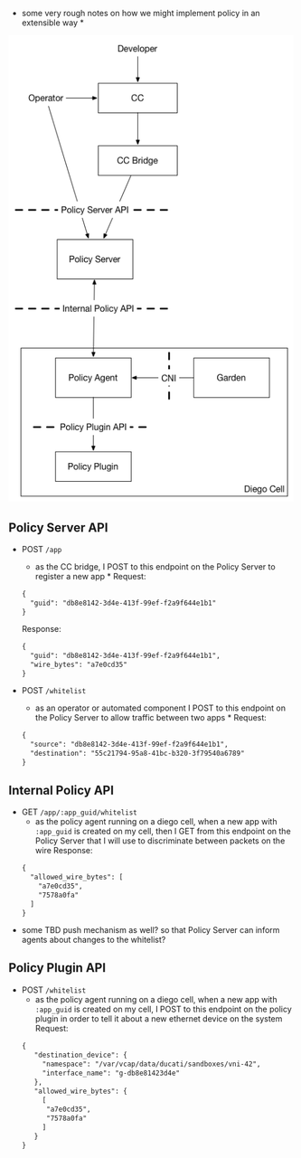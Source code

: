 * some very rough notes on how we might implement policy in an extensible way *

![diagram](policy-api.png)

## Policy Server API

- POST `/app`
  * as the CC bridge, I POST to this endpoint on the Policy Server to register a new app *
  Request:
  ```
  { 
    "guid": "db8e8142-3d4e-413f-99ef-f2a9f644e1b1"
  }
  ```
  Response:
  ```
  { 
    "guid": "db8e8142-3d4e-413f-99ef-f2a9f644e1b1",
    "wire_bytes": "a7e0cd35"
  }
  ```

- POST `/whitelist`
  * as an operator or automated component I POST to this endpoint on the Policy Server to allow traffic between two apps *
  Request:
  ```
  { 
    "source": "db8e8142-3d4e-413f-99ef-f2a9f644e1b1",
    "destination": "55c21794-95a8-41bc-b320-3f79540a6789"
  }
  ```
  
## Internal Policy API
- GET `/app/:app_guid/whitelist`
  * as the policy agent running on a diego cell, when a new app with `:app_guid` is created on my cell,
    then I GET from this endpoint on the Policy Server that I will use to discriminate between packets on the wire
  Response:
  ```
  {
    "allowed_wire_bytes": [
      "a7e0cd35",
      "7578a0fa"
    ]
  }
  ```
- some TBD push mechanism as well?  so that Policy Server can inform agents about changes to the whitelist?
  
## Policy Plugin API
- POST `/whitelist`
  * as the policy agent running on a diego cell, when a new app with `:app_guid` is created on my cell,
    I POST to this endpoint on the policy plugin in order to tell it about a new ethernet device on the system
  Request:
  ```
  {
     "destination_device": {
       "namespace": "/var/vcap/data/ducati/sandboxes/vni-42",
       "interface_name": "g-db8e81423d4e"
     },
     "allowed_wire_bytes": {
       [
        "a7e0cd35",
        "7578a0fa"
       ]
     }
  }
  ```
